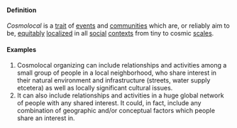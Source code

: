 #### Definition
*Cosmolocal* is a [trait](https://github.com/gcassel/Modular-Organizing-Terminology/blob/master/terms/trait.md) of [events](https://github.com/gcassel/Modular-Organizing-Terminology/blob/master/terms/event.md) and [communities](https://github.com/gcassel/Modular-Organizing-Terminology/blob/master/terms/community.md) which are, or reliably aim to be, [equitably](https://github.com/gcassel/Modular-Organizing-Terminology/blob/master/terms/equitable.md) [localized](https://github.com/gcassel/Modular-Organizing-Terminology/blob/master/terms/localize.md) in all [social](https://github.com/gcassel/Modular-Organizing-Terminology/blob/master/terms/social.md) [contexts](https://github.com/gcassel/Modular-Organizing-Terminology/blob/master/terms/context.md) from tiny to cosmic [scales](https://github.com/gcassel/Modular-Organizing-Terminology/blob/master/terms/scale.md).
#### Examples
1. Cosmolocal organizing can include relationships and activities among a small group of people in a local neighborhood, who share interest in their natural environment and infrastructure (streets, water supply etcetera) as well as locally significant cultural issues.
2. It can also include relationships and activities in a huge global network of people with any shared interest.  It could, in fact, include any combination of geographic and/or conceptual factors which people share an interest in. 

